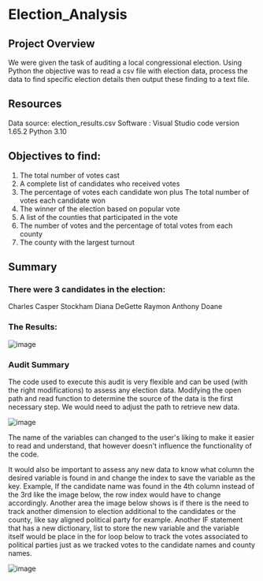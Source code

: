 # Election_Analysis

## Project Overview

We were given the task of auditing a local congressional election. Using Python the objective was to read a csv file with election data, process the data to find specific election details then output these finding to a text file.

## Resources

Data source: election_results.csv
Software   : Visual Studio code version 1.65.2
             Python 3.10
             
             
## Objectives to find:
1. The total number of votes cast
2. A complete list of candidates who received votes
3. The percentage of votes each candidate won plus The total number of votes each candidate won
5. The winner of the election based on popular vote
6. A list of the counties that participated in the vote
7. The number of votes and the percentage of total votes from each county 
8. The county with the largest turnout
             
## Summary

### There were 3 candidates in the election:
Charles Casper Stockham
Diana DeGette
Raymon Anthony Doane

### The Results:


![image](https://user-images.githubusercontent.com/99847046/159738864-da7482f3-0a1e-4f87-9f27-e62ccebb640f.png)

### Audit Summary

The code used to execute this audit is very flexible and can be used (with the right modifications) to assess any election data.
Modifying the open path and read function to determine the source of the data is the first necessary step.
We would need to adjust the path to retrieve new data.

![image](https://user-images.githubusercontent.com/99847046/159739135-c860c006-f025-482f-832d-063b18b2c069.png)

The name of the variables can changed to the user's liking to make it easier to read and understand, that however doesn't influence the functionality of the code.

It would also be important to assess any new data to know what column the desired variable is found in and change the index to save the variable as the key.  Example, If the candidate name was found in the 4th column instead of the 3rd like the image below, the row index would have to change accordingly.
Another area the image below shows is if there is the need to track another dimension to election additional to the candidates or the county, like say aligned political party for example.  Another IF statement that has a new dictionary, list to store the new variable and the variable itself would be place in the for loop below to track the votes associated to political parties just as we tracked votes to the candidate names and county names.

![image](https://user-images.githubusercontent.com/99847046/159739257-cc262432-f6e2-4474-b246-94ec4c7d1c27.png)
